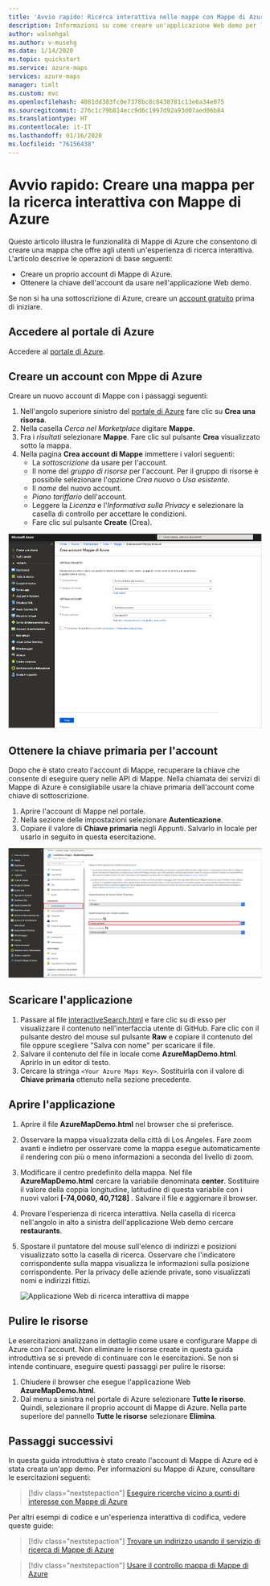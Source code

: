 ```yaml
---
title: 'Avvio rapido: Ricerca interattiva nelle mappe con Mappe di Azure | Mappe di Microsoft Azure'
description: Informazioni su come creare un'applicazione Web demo per la ricerca interattiva di mappe tramite l'SDK Web Mappe di Microsoft Azure.
author: walsehgal
ms.author: v-musehg
ms.date: 1/14/2020
ms.topic: quickstart
ms.service: azure-maps
services: azure-maps
manager: timlt
ms.custom: mvc
ms.openlocfilehash: 4081dd383fc0e7378bc8c8438781c13e6a34e075
ms.sourcegitcommit: 276c1c79b814ecc9d6c1997d92a93d07aed06b84
ms.translationtype: HT
ms.contentlocale: it-IT
ms.lasthandoff: 01/16/2020
ms.locfileid: "76156438"
---
```

# <a name="quickstart-create-an-interactive-search-map-by-using-azure-maps"></a>Avvio rapido: Creare una mappa per la ricerca interattiva con Mappe di Azure

Questo articolo illustra le funzionalità di Mappe di Azure che consentono di creare una mappa che offre agli utenti un'esperienza di ricerca interattiva. L'articolo descrive le operazioni di base seguenti:
* Creare un proprio account di Mappe di Azure.
* Ottenere la chiave dell'account da usare nell'applicazione Web demo.

Se non si ha una sottoscrizione di Azure, creare un [account gratuito](https://azure.microsoft.com/free/?WT.mc_id=A261C142F) prima di iniziare.

## <a name="sign-in-to-the-azure-portal"></a>Accedere al portale di Azure

Accedere al [portale di Azure](https://portal.azure.com).

<a id="createaccount"></a>

## <a name="create-an-account-with-azure-maps"></a>Creare un account con Mppe di Azure

Creare un nuovo account di Mappe con i passaggi seguenti:

1. Nell'angolo superiore sinistro del [portale di Azure](https://portal.azure.com) fare clic su **Crea una risorsa**.
2. Nella casella *Cerca nel Marketplace* digitare **Mappe**.
3. Fra i *risultati* selezionare **Mappe**. Fare clic sul pulsante **Crea** visualizzato sotto la mappa.
4. Nella pagina **Crea account di Mappe** immettere i valori seguenti:
    * La *sottoscrizione* da usare per l'account.
    * Il nome del *gruppo di risorse* per l'account. Per il gruppo di risorse è possibile selezionare l'opzione *Crea nuovo* o *Usa esistente*.
    * Il *nome* del nuovo account.
    * *Piano tariffario* dell'account.
    * Leggere la *Licenza* e l'*Informativa sulla Privacy* e selezionare la casella di controllo per accettare le condizioni.
    * Fare clic sul pulsante **Create** (Crea).

![Creare account di Mappe nel portale](./media/quick-demo-map-app/create-account.png)

<a id="getkey"></a>

## <a name="get-the-primary-key-for-your-account"></a>Ottenere la chiave primaria per l'account

Dopo che è stato creato l'account di Mappe, recuperare la chiave che consente di eseguire query nelle API di Mappe. Nella chiamata dei servizi di Mappe di Azure è consigliabile usare la chiave primaria dell'account come chiave di sottoscrizione.

1. Aprire l'account di Mappe nel portale.
2. Nella sezione delle impostazioni selezionare **Autenticazione**.
3. Copiare il valore di **Chiave primaria** negli Appunti. Salvarlo in locale per usarlo in seguito in questa esercitazione.

![Ottenere la chiave primaria di Mappe di Azure nel portale di Azure](./media/quick-demo-map-app/get-key.png)

## <a name="download-the-application"></a>Scaricare l'applicazione

1. Passare al file [interactiveSearch.html](https://github.com/Azure-Samples/AzureMapsCodeSamples/blob/master/AzureMapsCodeSamples/Tutorials/interactiveSearch.html) e fare clic su di esso per visualizzare il contenuto nell'interfaccia utente di GitHub. Fare clic con il pulsante destro del mouse sul pulsante **Raw** e copiare il contenuto del file oppure scegliere "Salva con nome" per scaricare il file.
2. Salvare il contenuto del file in locale come **AzureMapDemo.html**. Aprirlo in un editor di testo.
3. Cercare la stringa `<Your Azure Maps Key>`. Sostituirla con il valore di **Chiave primaria** ottenuto nella sezione precedente.

## <a name="open-the-application"></a>Aprire l'applicazione

1. Aprire il file **AzureMapDemo.html** nel browser che si preferisce.
2. Osservare la mappa visualizzata della città di Los Angeles. Fare zoom avanti e indietro per osservare come la mappa esegue automaticamente il rendering con più o meno informazioni a seconda del livello di zoom. 
3. Modificare il centro predefinito della mappa. Nel file **AzureMapDemo.html** cercare la variabile denominata **center**. Sostituire il valore della coppia longitudine, latitudine di questa variabile con i nuovi valori **[-74,0060, 40,7128]** . Salvare il file e aggiornare il browser.
4. Provare l'esperienza di ricerca interattiva. Nella casella di ricerca nell'angolo in alto a sinistra dell'applicazione Web demo cercare **restaurants**.
5. Spostare il puntatore del mouse sull'elenco di indirizzi e posizioni visualizzato sotto la casella di ricerca. Osservare che l'indicatore corrispondente sulla mappa visualizza le informazioni sulla posizione corrispondente. Per la privacy delle aziende private, sono visualizzati nomi e indirizzi fittizi.

    ![Applicazione Web di ricerca interattiva di mappe](./media/quick-demo-map-app/interactive-search.png)

## <a name="clean-up-resources"></a>Pulire le risorse

Le esercitazioni analizzano in dettaglio come usare e configurare Mappe di Azure con l'account. Non eliminare le risorse create in questa guida introduttiva se si prevede di continuare con le esercitazioni. Se non si intende continuare, eseguire questi passaggi per pulire le risorse:

1. Chiudere il browser che esegue l'applicazione Web **AzureMapDemo.html**.
2. Dal menu a sinistra nel portale di Azure selezionare **Tutte le risorse**. Quindi, selezionare il proprio account di Mappe di Azure. Nella parte superiore del pannello **Tutte le risorse** selezionare **Elimina**.

## <a name="next-steps"></a>Passaggi successivi

In questa guida introduttiva è stato creato l'account di Mappe di Azure ed è stata creata un'app demo. Per informazioni su Mappe di Azure, consultare le esercitazioni seguenti:

> [!div class="nextstepaction"]
> [Eseguire ricerche vicino a punti di interesse con Mappe di Azure](tutorial-search-location.md)

Per altri esempi di codice e un'esperienza interattiva di codifica, vedere queste guide:

> [!div class="nextstepaction"]
> [Trovare un indirizzo usando il servizio di ricerca di Mappe di Azure](how-to-search-for-address.md)

> [!div class="nextstepaction"]
> [Usare il controllo mappa di Mappe di Azure](how-to-use-map-control.md)
